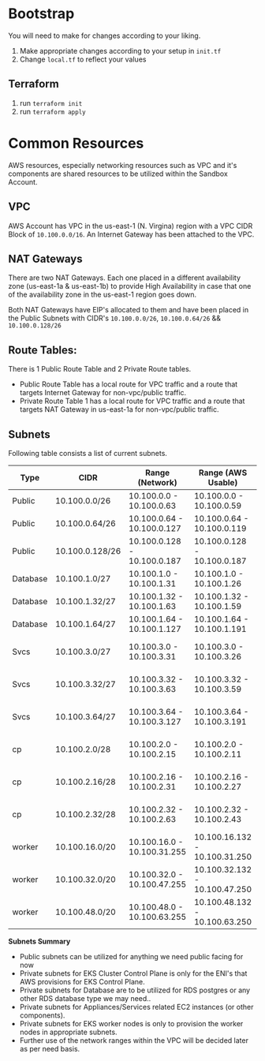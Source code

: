 # Bootstrap

You will need to make for changes according to your liking.
1. Make appropriate changes according to your setup in `init.tf`
2. Change `local.tf` to reflect your values

## Terraform

1. run ```terraform init```
2. run ```terraform apply```

# Common Resources

AWS resources, especially networking resources such as VPC and it's components are shared resources to be utilized within the Sandbox Account.

## VPC

AWS Account has VPC in the us-east-1 (N. Virgina) region with a VPC CIDR Block of `10.100.0.0/16`. An Internet Gateway has been attached to the VPC.

## NAT Gateways

There are two NAT Gateways. Each one placed in a different availability zone (us-east-1a & us-east-1b) to provide High Availability in case that one of the availability zone in the us-east-1 region goes down.

Both NAT Gateways have EIP's allocated to them and have been placed in the Public Subnets with CIDR's `10.100.0.0/26`, `10.100.0.64/26` && `10.100.0.128/26`

## Route Tables:

There is 1 Public Route Table and 2 Private Route tables.

- Public Route Table has a local route for VPC traffic and a route that targets Internet Gateway for non-vpc/public traffic.
- Private Route Table 1 has a local route for VPC traffic and a route that targets NAT Gateway in us-east-1a for non-vpc/public traffic.


## Subnets

Following table consists a list of current subnets.

Type     | CIDR            | Range (Network)               | Range (AWS Usable)          | Addresses | Availability Zone | Notes
-------- | --------------- | ----------------------------- | --------------------------- | --------- | ----------------- | --------------------------------------------
Public   | 10.100.0.0/26   | 10.100.0.0 - 10.100.0.63    | 10.100.0.0 - 10.100.0.59      | 64        | us-east-1a        | Public subnet for ALB, Bastion etc..
Public   | 10.100.0.64/26  | 10.100.0.64 - 10.100.0.127  | 10.100.0.64 - 10.100.0.119    | 64        | us-east-1b        | Public subnet for ALB, Bastion etc..
Public   | 10.100.0.128/26 | 10.100.0.128 - 10.100.0.187 | 10.100.0.128 - 10.100.0.187   | 64        | us-east-1c        | Public subnet for ALB, Bastion etc..
Database | 10.100.1.0/27   | 10.100.1.0 - 10.100.1.31    | 10.100.1.0 - 10.100.1.26      | 32        | us-east-1a        | Private subnet for Database(s)
Database | 10.100.1.32/27  | 10.100.1.32 - 10.100.1.63   | 10.100.1.32 - 10.100.1.59     | 32        | us-east-1b        | Private subnet for Database(s)
Database | 10.100.1.64/27  | 10.100.1.64 - 10.100.1.127  | 10.100.1.64 - 10.100.1.191    | 32        | us-east-1c        | Private subnet for Database(s)
Svcs     | 10.100.3.0/27   | 10.100.3.0 - 10.100.3.31    | 10.100.3.0 - 10.100.3.26      | 32        | us-east-1a        | Private subnet for Appliances/Services Usage
Svcs     | 10.100.3.32/27  | 10.100.3.32 - 10.100.3.63   | 10.100.3.32 - 10.100.3.59     | 32        | us-east-1b        | Private subnet for Appliances/Services Usage
Svcs     | 10.100.3.64/27  | 10.100.3.64 - 10.100.3.127  | 10.100.3.64 - 10.100.3.191    | 32        | us-east-1c        | Private subnet for Appliances/Services Usage
cp       | 10.100.2.0/28   | 10.100.2.0 - 10.100.2.15    | 10.100.2.0 - 10.100.2.11      | 16        | us-east-1a        | Private subnet for EKS Cluster Control Plane
cp       | 10.100.2.16/28  | 10.100.2.16 - 10.100.2.31   | 10.100.2.16 - 10.100.2.27     | 16        | us-east-1b        | Private subnet for EKS Cluster Control Plane
cp       | 10.100.2.32/28  | 10.100.2.32 - 10.100.2.63   | 10.100.2.32 - 10.100.2.43     | 16        | us-east-1c        | Private subnet for EKS Cluster Control Plane
worker   | 10.100.16.0/20  | 10.100.16.0 - 10.100.31.255 | 10.100.16.132 - 10.100.31.250 | 4096      | us-east-1a        | Private subnet for EKS Cluster Workers
worker   | 10.100.32.0/20  | 10.100.32.0 - 10.100.47.255 | 10.100.32.132 - 10.100.47.250 | 4096      | us-east-1b        | Private subnet for EKS Cluster Workers
worker   | 10.100.48.0/20  | 10.100.48.0 - 10.100.63.255 | 10.100.48.132 - 10.100.63.250 | 4096      | us-east-1c        | Private subnet for EKS Cluster Workers

**Subnets Summary**

- Public subnets can be utilized for anything we need public facing for now
- Private subnets for EKS Cluster Control Plane is only for the ENI's that AWS provisions for EKS Control Plane.
- Private subnets for Database are to be utilized for RDS postgres or any other RDS database type we may need..
- Private subnets for Appliances/Services related EC2 instances (or other components).
- Private subnets for EKS worker nodes is only to provision the worker nodes in appropriate subnets.
- Further use of the network ranges within the VPC will be decided later as per need basis.
